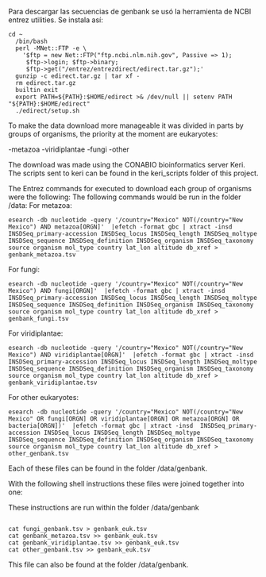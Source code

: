 Para descargar las secuencias de genbank se usó la herramienta de NCBI entrez utilities. 
Se instala así:
```
cd ~
  /bin/bash
  perl -MNet::FTP -e \
    '$ftp = new Net::FTP("ftp.ncbi.nlm.nih.gov", Passive => 1);
     $ftp->login; $ftp->binary;
     $ftp->get("/entrez/entrezdirect/edirect.tar.gz");'
  gunzip -c edirect.tar.gz | tar xf -
  rm edirect.tar.gz
  builtin exit
  export PATH=${PATH}:$HOME/edirect >& /dev/null || setenv PATH "${PATH}:$HOME/edirect"
  ./edirect/setup.sh
```

To make the data download more manageable it was divided in parts by groups of organisms, the priority at the moment are eukaryotes:

-metazoa
-viridiplantae
-fungi
-other

The download was made using the CONABIO bioinformatics server Keri. The scripts sent to keri can be found in the keri_scripts folder of this project.

The Entrez commands for executed to download each group of organisms were the following:
The following commands would be run in the folder /data:
For metazoa:
```
esearch -db nucleotide -query '/country="Mexico" NOT(/country="New Mexico") AND metazoa[ORGN]'  |efetch -format gbc | xtract -insd  INSDSeq_primary-accession INSDSeq_locus INSDSeq_length INSDSeq_moltype INSDSeq_sequence INSDSeq_definition INSDSeq_organism INSDSeq_taxonomy source organism mol_type country lat_lon altitude db_xref > genbank_metazoa.tsv
```

For fungi:

```
esearch -db nucleotide -query '/country="Mexico" NOT(/country="New Mexico") AND fungi[ORGN]'  |efetch -format gbc | xtract -insd  INSDSeq_primary-accession INSDSeq_locus INSDSeq_length INSDSeq_moltype INSDSeq_sequence INSDSeq_definition INSDSeq_organism INSDSeq_taxonomy source organism mol_type country lat_lon altitude db_xref > genbank_fungi.tsv
```

For viridiplantae:
```
esearch -db nucleotide -query '/country="Mexico" NOT(/country="New Mexico") AND viridiplantae[ORGN]'  |efetch -format gbc | xtract -insd  INSDSeq_primary-accession INSDSeq_locus INSDSeq_length INSDSeq_moltype INSDSeq_sequence INSDSeq_definition INSDSeq_organism INSDSeq_taxonomy source organism mol_type country lat_lon altitude db_xref > genbank_viridiplantae.tsv
```

For other eukaryotes:
```
esearch -db nucleotide -query '/country="Mexico" NOT(/country="New Mexico" OR fungi[ORGN] OR viridiplantae[ORGN] OR metazoa[ORGN] OR bacteria[ORGN])'  |efetch -format gbc | xtract -insd  INSDSeq_primary-accession INSDSeq_locus INSDSeq_length INSDSeq_moltype INSDSeq_sequence INSDSeq_definition INSDSeq_organism INSDSeq_taxonomy source organism mol_type country lat_lon altitude db_xref > other_genbank.tsv
```

Each of these files can be found in the folder /data/genbank.

With  the following shell instructions these files were joined together into one:

These instructions are run within the folder /data/genbank
```
 
cat fungi_genbank.tsv > genbank_euk.tsv
cat genbank_metazoa.tsv >> genbank_euk.tsv
cat genbank_viridiplantae.tsv >> genbank_euk.tsv
cat other_genbank.tsv >> genbank_euk.tsv

```

This file can also be found at the folder /data/genbank.

